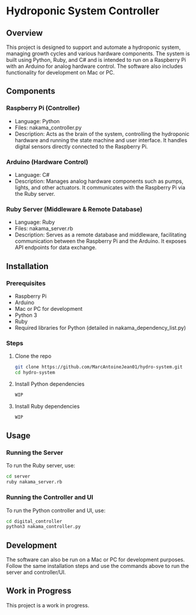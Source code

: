 # Hydroponic System Controller

## Overview
This project is designed to support and automate a hydroponic system, managing growth cycles and various hardware components. The system is built using Python, Ruby, and C# and is intended to run on a Raspberry Pi with an Arduino for analog hardware control. The software also includes functionality for development on Mac or PC.

## Components
### Raspberry Pi (Controller)
- Language: Python
- Files: nakama_controller.py
- Description: Acts as the brain of the system, controlling the hydroponic hardware and running the state machine and user interface. It handles digital sensors directly connected to the Raspberry Pi.

### Arduino (Hardware Control)
- Language: C#
- Description: Manages analog hardware components such as pumps, lights, and other actuators. It communicates with the Raspberry Pi via the Ruby server.
### Ruby Server (Middleware & Remote Database)
- Language: Ruby
- Files: nakama_server.rb
- Description: Serves as a remote database and middleware, facilitating communication between the Raspberry Pi and the Arduino. It exposes API endpoints for data exchange.

## Installation
### Prerequisites
- Raspberry Pi
- Arduino
- Mac or PC for development
- Python 3
- Ruby
- Required libraries for Python (detailed in nakama_dependency_list.py)

### Steps
1. Clone the repo
   ```sh
   git clone https://github.com/MarcAntoineJean01/hydro-system.git
   cd hydro-system
   ```
2. Install Python dependencies
   ```sh
   WIP
   ```
4. Install Ruby dependencies
   ```sh
   WIP

## Usage
### Running the Server
To run the Ruby server, use:
   ```sh
   cd server
   ruby nakama_server.rb
   ```
### Running the Controller and UI
To run the Python controller and UI, use:
   ```sh
   cd digital_controller
   python3 nakama_controller.py
   ```
## Development
The software can also be run on a Mac or PC for development purposes. Follow the same installation steps and use the commands above to run the server and controller/UI.

## Work in Progress
This project is a work in progress.
